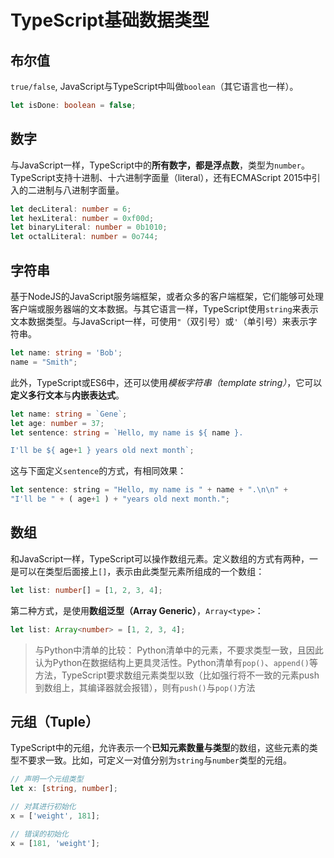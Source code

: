 # TypeScript基础数据类型

## 布尔值

`true/false`, JavaScript与TypeScript中叫做`boolean`（其它语言也一样）。

```typescript
let isDone: boolean = false;
```


## 数字

与JavaScript一样，TypeScript中的**所有数字，都是浮点数**，类型为`number`。TypeScript支持十进制、十六进制字面量（literal），还有ECMAScript 2015中引入的二进制与八进制字面量。

```typescript
let decLiteral: number = 6;
let hexLiteral: number = 0xf00d;
let binaryLiteral: number = 0b1010;
let octalLiteral: number = 0o744;
```

## 字符串

基于NodeJS的JavaScript服务端框架，或者众多的客户端框架，它们能够可处理客户端或服务器端的文本数据。与其它语言一样，TypeScript使用`string`来表示文本数据类型。与JavaScript一样，可使用`"`（双引号）或`'`（单引号）来表示字符串。

```typescript
let name: string = 'Bob';
name = "Smith";
```

此外，TypeScript或ES6中，还可以使用*模板字符串（template string）*，它可以**定义多行文本**与**内嵌表达式**。

```typescript
let name: string = `Gene`;
let age: number = 37;
let sentence: string = `Hello, my name is ${ name }.

I'll be ${ age+1 } years old next month`;
```

这与下面定义`sentence`的方式，有相同效果：

```javascript
let sentence: string = "Hello, my name is " + name + ".\n\n" +
"I'll be " + ( age+1 ) + "years old next month.";
```

## 数组

和JavaScript一样，TypeScript可以操作数组元素。定义数组的方式有两种，一是可以在类型后面接上`[]`，表示由此类型元素所组成的一个数组：

```typescript
let list: number[] = [1, 2, 3, 4];
```

第二种方式，是使用**数组泛型（Array Generic）**，`Array<type>`：

```typescript
let list: Array<number> = [1, 2, 3, 4];
```

> 与Python中清单的比较： Python清单中的元素，不要求类型一致，且因此认为Python在数据结构上更具灵活性。Python清单有`pop()`、`append()`等方法，TypeScript要求数组元素类型以致（比如强行将不一致的元素push到数组上，其编译器就会报错），则有`push()`与`pop()`方法


## 元组（Tuple）

TypeScript中的元组，允许表示一个**已知元素数量与类型**的数组，这些元素的类型不要求一致。比如，可定义一对值分别为`string`与`number`类型的元组。

```typescript
// 声明一个元组类型
let x: [string, number];

// 对其进行初始化
x = ['weight', 181];

// 错误的初始化
x = [181, 'weight'];
```

